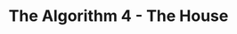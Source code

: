 ---
layout: playlist
title: The Algorithm 4 - The House
songs: [
    bubble-house,
    synth-city
]
---